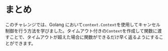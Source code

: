 # まとめ

このチャレンジでは、Golang において`context.Context`を使用してキャンセル制御を行う方法を学びました。タイムアウト付きの`Context`を作成して関数に渡すことで、タイムアウトが超えた場合に関数ができるだけ早く返るようにすることができます。
